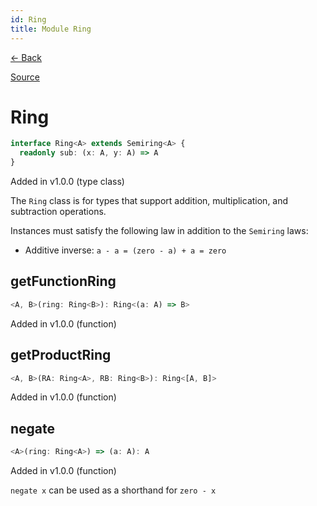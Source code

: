 ```yaml
---
id: Ring
title: Module Ring
---
```


[← Back](.)

[Source](https://github.com/gcanti/fp-ts/blob/master/src/Ring.ts)

# Ring

```ts
interface Ring<A> extends Semiring<A> {
  readonly sub: (x: A, y: A) => A
}
```

Added in v1.0.0 (type class)

The `Ring` class is for types that support addition, multiplication, and subtraction operations.

Instances must satisfy the following law in addition to the `Semiring` laws:

- Additive inverse: `a - a = (zero - a) + a = zero`

## getFunctionRing

```ts
<A, B>(ring: Ring<B>): Ring<(a: A) => B>
```

Added in v1.0.0 (function)

## getProductRing

```ts
<A, B>(RA: Ring<A>, RB: Ring<B>): Ring<[A, B]>
```

Added in v1.0.0 (function)

## negate

```ts
<A>(ring: Ring<A>) => (a: A): A
```

Added in v1.0.0 (function)

`negate x` can be used as a shorthand for `zero - x`
